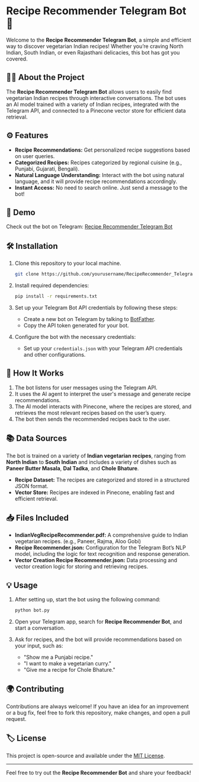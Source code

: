 
# Recipe Recommender Telegram Bot 🍲

Welcome to the **Recipe Recommender Telegram Bot**, a simple and efficient way to discover vegetarian Indian recipes! Whether you’re craving North Indian, South Indian, or even Rajasthani delicacies, this bot has got you covered.

## 🧑‍🍳 About the Project
The **Recipe Recommender Telegram Bot** allows users to easily find vegetarian Indian recipes through interactive conversations. The bot uses an AI model trained with a variety of Indian recipes, integrated with the Telegram API, and connected to a Pinecone vector store for efficient data retrieval.

## ⚙️ Features
- **Recipe Recommendations:** Get personalized recipe suggestions based on user queries.
- **Categorized Recipes:** Recipes categorized by regional cuisine (e.g., Punjabi, Gujarati, Bengali).
- **Natural Language Understanding:** Interact with the bot using natural language, and it will provide recipe recommendations accordingly.
- **Instant Access:** No need to search online. Just send a message to the bot!

## 🔗 Demo

Check out the bot on Telegram: [Recipe Recommender Telegram Bot](https://t.me/indianreciperecommender_bot)

## 🛠️ Installation

1. Clone this repository to your local machine.
   ```bash
   git clone https://github.com/yourusername/RecipeRecommender_Telegram_Bot.git
   ```

2. Install required dependencies:
   ```bash
   pip install -r requirements.txt
   ```

3. Set up your Telegram Bot API credentials by following these steps:
   - Create a new bot on Telegram by talking to [BotFather](https://core.telegram.org/bots#botfather).
   - Copy the API token generated for your bot.

4. Configure the bot with the necessary credentials:
   - Set up your `credentials.json` with your Telegram API credentials and other configurations.

## 🧠 How It Works
1. The bot listens for user messages using the Telegram API.
2. It uses the AI agent to interpret the user's message and generate recipe recommendations.
3. The AI model interacts with Pinecone, where the recipes are stored, and retrieves the most relevant recipes based on the user’s query.
4. The bot then sends the recommended recipes back to the user.

## 📚 Data Sources
The bot is trained on a variety of **Indian vegetarian recipes**, ranging from **North Indian** to **South Indian** and includes a variety of dishes such as **Paneer Butter Masala**, **Dal Tadka**, and **Chole Bhature**.

- **Recipe Dataset:** The recipes are categorized and stored in a structured JSON format.
- **Vector Store:** Recipes are indexed in Pinecone, enabling fast and efficient retrieval.

## 📥 Files Included
- **IndianVegRecipeRecommender.pdf:** A comprehensive guide to Indian vegetarian recipes. (e.g., Paneer, Rajma, Aloo Gobi)
- **Recipe Recommender.json:** Configuration for the Telegram Bot’s NLP model, including the logic for text recognition and response generation.
- **Vector Creation Recipe Recommender.json:** Data processing and vector creation logic for storing and retrieving recipes.

## 💡 Usage
1. After setting up, start the bot using the following command:
   ```bash
   python bot.py
   ```

2. Open your Telegram app, search for **Recipe Recommender Bot**, and start a conversation.

3. Ask for recipes, and the bot will provide recommendations based on your input, such as:
   - "Show me a Punjabi recipe."
   - "I want to make a vegetarian curry."
   - "Give me a recipe for Chole Bhature."

## 🌍 Contributing
Contributions are always welcome! If you have an idea for an improvement or a bug fix, feel free to fork this repository, make changes, and open a pull request.

## 🏷️ License
This project is open-source and available under the [MIT License](LICENSE).

---

Feel free to try out the **Recipe Recommender Bot** and share your feedback!
